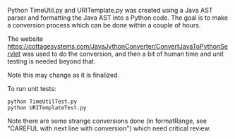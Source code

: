 Python TimeUtil.py and URITemplate.py was created using a Java AST parser and formatting the 
Java AST into a Python code.  The goal is to make a conversion process which
can be done within a couple of hours.  

The website https://cottagesystems.com/JavaJythonConverter/ConvertJavaToPythonServlet was used
to do the conversion, and then a bit of human time and unit testing is needed
beyond that.

Note this may change as it is finalized.

To run unit tests:
```
python TimeUtilTest.py
python URITemplateTest.py
```

Note there are some strange conversions done (in formatRange, 
see "CAREFUL with next line with conversion") which need critical review.
